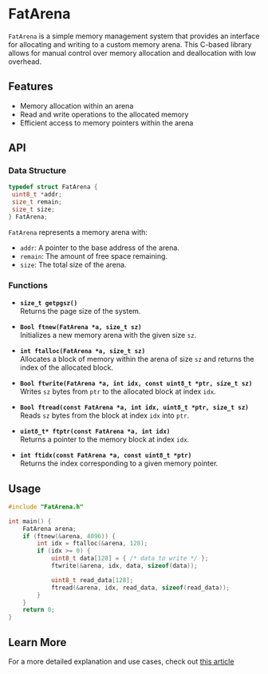 # FatArena

`FatArena` is a simple memory management system that provides an interface for allocating and writing to a custom memory arena. This C-based library allows for manual control over memory allocation and deallocation with low overhead.

## Features

- Memory allocation within an arena
- Read and write operations to the allocated memory
- Efficient access to memory pointers within the arena

## API

### Data Structure

```c
typedef struct FatArena {
 uint8_t *addr;
 size_t remain;
 size_t size;
} FatArena;
```

`FatArena` represents a memory arena with:

- `addr`: A pointer to the base address of the arena.
- `remain`: The amount of free space remaining.
- `size`: The total size of the arena.

### Functions

- **`size_t getpgsz()`**  
  Returns the page size of the system.

- **`Bool ftnew(FatArena *a, size_t sz)`**  
  Initializes a new memory arena with the given size `sz`.

- **`int ftalloc(FatArena *a, size_t sz)`**  
  Allocates a block of memory within the arena of size `sz` and returns the index of the allocated block.

- **`Bool ftwrite(FatArena *a, int idx, const uint8_t *ptr, size_t sz)`**  
  Writes `sz` bytes from `ptr` to the allocated block at index `idx`.

- **`Bool ftread(const FatArena *a, int idx, uint8_t *ptr, size_t sz)`**  
  Reads `sz` bytes from the block at index `idx` into `ptr`.

- **`uint8_t* ftptr(const FatArena *a, int idx)`**  
  Returns a pointer to the memory block at index `idx`.

- **`int ftidx(const FatArena *a, const uint8_t *ptr)`**  
  Returns the index corresponding to a given memory pointer.

## Usage

```c
#include "FatArena.h"

int main() {
    FatArena arena;
    if (ftnew(&arena, 4096)) {
        int idx = ftalloc(&arena, 128);
        if (idx >= 0) {
            uint8_t data[128] = { /* data to write */ };
            ftwrite(&arena, idx, data, sizeof(data));

            uint8_t read_data[128];
            ftread(&arena, idx, read_data, sizeof(read_data));
        }
    }
    return 0;
}
```

## Learn More

For a more detailed explanation and use cases, check out [this article](https://florealrisso.github.io/articles/fatarena.html)

